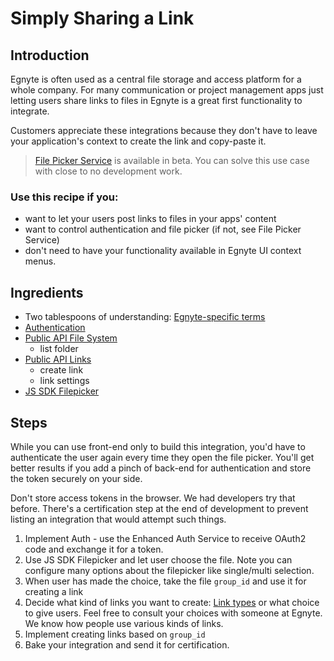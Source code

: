 # Simply Sharing a Link

## Introduction

Egnyte is often used as a central file storage and access platform for a whole company. For many communication or project management apps just letting users share links to files in Egnyte is a great first functionality to integrate.

Customers appreciate these integrations because they don't have to leave your application's context to create the link and copy-paste it.

> [File Picker Service](filepicker-service.md) is available in beta. You can solve this use case with close to no development work.

### Use this recipe if you:
- want to let your users post links to files in your apps' content
- want to control authentication and file picker (if not, see File Picker Service)
- don't need to have your functionality available in Egnyte UI context menus.

## Ingredients

- Two tablespoons of understanding: [Egnyte-specific terms](definitions.md)
- [Authentication](auth.md)
- [Public API File System](https://developers.egnyte.com/docs/read/File_System_Management_API_Documentation#List-File-or-Folder)
  - list folder
- [Public API Links](https://developers.egnyte.com/docs/read/Egnyte_Link_API_Documentation)
  - create link
  - link settings
- [JS SDK Filepicker](https://github.com/egnyte/egnyte-js-sdk/blob/master/src/docs/widgets.md)

## Steps

While you can use front-end only to build this integration, you'd have to authenticate the user again every time they open the file picker. You'll get better results if you add a pinch of back-end for authentication and store the token securely on your side.

Don't store access tokens in the browser. We had developers try that before. There's a certification step at the end of development to prevent listing an integration that would attempt such things.

1. Implement Auth - use the Enhanced Auth Service to receive OAuth2 code and exchange it for a token.
1. Use JS SDK Filepicker and let user choose the file. Note you can configure many options about the filepicker like single/multi selection.
1. When user has made the choice, take the file `group_id` and use it for creating a link
1. Decide what kind of links you want to create: [Link types](link-types.md) or what choice to give users. Feel free to consult your choices with someone at Egnyte. We know how people use various kinds of links.
1. Implement creating links based on `group_id`
1. Bake your integration and send it for certification.
